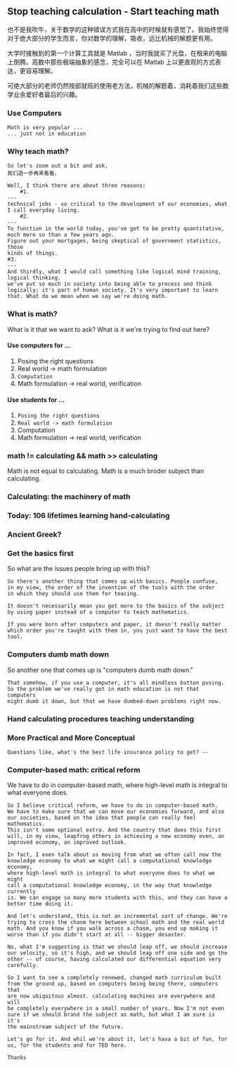 ## Stop teaching calculation - Start teaching math
也不是我吹牛，关于数学的这种错误方式我在高中的时候就有感觉了。我始终觉得对于绝大部分的学生而言，你对数学的理解，吸收，远比机械的解题更有用。

大学时接触到的第一个计算工具就是  Matlab ，当时我就买了光盘，在租来的电脑上倒腾。高数中那些极端抽象的感念，完全可以在 Matlab 上以更直观的方式表达，更容易理解。

可绝大部分的老师仍然按部就班的使用老方法，机械的解题着，消耗着我们这些数学业余爱好者最后的兴趣。

### Use Computers

	Math is very popular ...
	... just not in education

### Why teach math?

	So let's zoom out a bit and ask,
	我们退一步再来看看，

	Well, I think there are about three reasons:
        #1.
	---
	technical jobs - so critical to the development of our economies, what I call everyday living.
        #2.
	--- 
	To function in the world today, you've got to be pretty quantitative, much more so than a few years ago. 
	Figure out your mortgages, being skeptical of government statistics, those
	kinds of things.
	#3.
	---
	And thirdly, what I would call something like logical mind training, logical thinking.
	we've put so much in society into being able to process and think 
	logically; it's part of human society. It's very important to learn
	that. What do we mean when we say we're doing math.

### What is math?
What is it that we want to ask? What is it we're trying to find out here?

#### Use computers for ...

 1. Posing the right questions
 2. Real world -> math formulation
 3. `Computation`
 4. Math formulation -> real world, verification

#### Use students for ...

 1. `Posing the right questions`
 2. `Real world -> math formulation`
 3. Computation
 4. Math formulation -> real world, verification

### math != calculating && math >> calculating
Math is not equal to calculating. Math is a much broder subject than calculating.

### Calculating: the machinery of math

### Today: 106 lifetimes learning hand-calculating

### Ancient Greek?

### Get the basics first

So what are the issues people bring up with this?

	So there's another thing that comes up with basics. People confuse,
	in my view, the order of the invention of the tools with the order 
	in which they should use them for teacing.

	It doesn't necessarily mean you get more to the basics of the subject
	by using paper instead of a computer to teach mathematics. 

	If you were born after computers and paper, it doesn't really matter 
	which order you're taught with them in, you just want to have the best
	tool.


### Computers dumb math down
So another one that comes up is "computers dumb math down."

	That somehow, if you use a computer, it's all mindless button pusing. 
	So the problem we've really got in math education is not that computers
	might dumb it down, but that we have dumbed-down problems right now.

### Hand calculating procedures teaching understanding

### More Practical and More Conceptual

	Questions like, what's the best life insurance policy to get? --

### Computer-based math: critical reform
We have to do in computer-based math, where high-level math is integral to what 
everyone does.

	So I believe critical reform, we have to do in computer-based math.
	We have to make sure that we can move our economies forward, and also
	our societies, based on the idea that people can really feel mathematics.
	This isn't some optional extra. And the country that does this first
	will, in my view, leapfrog others in achieving a new economy even, an
	improved economy, an improved outlook.

	In fact, I even talk about us moving from what we often call now the 
	knowledge economy to what we might call a computational knowledge economy,
	where high-level math is integral to what everyone does to what we might
	call a computational knowledge economy, in the way that knowledge currently
	is. We can engage so many more students with this, and they can have a
	better time doing it.

	And let's understand, this is not an incremental sort of change. We're 
	trying to cross the chasm here between school math and the real world
	math. And you know if you walk across a chasm, you end up making it 
	worse than if you didn't start at all -- bigger desaster.

	No, what I'm suggesting is that we should leap off, we should increase
	our velocity, so it's high, and we should leap off one side and go the 
	other -- of course, having calculated our differential equation very 
	carefully.

	So I want to see a completely renewed, changed math curriculum built 
	from the ground up, based on computers being being there, computers that
	are now ubiquitous almost. calculating machines are everywhere and will
	be completely everywhere in a small number of years. Now I'm not even 
	sure if we should brand the subject as math, but what I am sure is it's 
	the mainstream subject of the future.

	Let's go for it. And whil we're about it, let's hava a bit of fun, for 
	us, for the students and for TED here.

	Thanks















